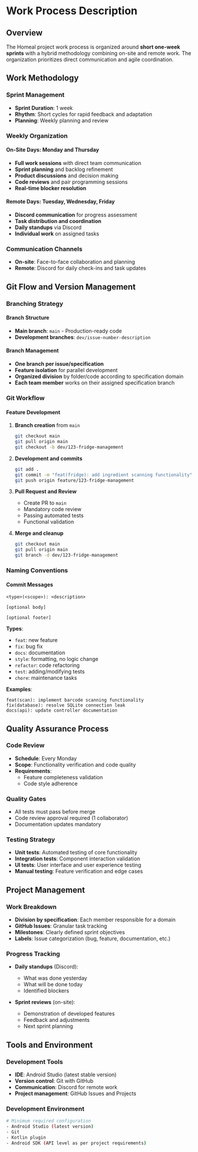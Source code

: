 # Work Process Description

## Overview

The Homeal project work process is organized around **short one-week sprints** with a hybrid methodology combining on-site and remote work. The organization prioritizes direct communication and agile coordination.

## Work Methodology

### Sprint Management
- **Sprint Duration**: 1 week
- **Rhythm**: Short cycles for rapid feedback and adaptation
- **Planning**: Weekly planning and review

### Weekly Organization

#### On-Site Days: Monday and Thursday
- **Full work sessions** with direct team communication
- **Sprint planning** and backlog refinement
- **Product discussions** and decision making
- **Code reviews** and pair programming sessions
- **Real-time blocker resolution**

#### Remote Days: Tuesday, Wednesday, Friday
- **Discord communication** for progress assessment
- **Task distribution and coordination**
- **Daily standups** via Discord
- **Individual work** on assigned tasks

### Communication Channels
- **On-site**: Face-to-face collaboration and planning
- **Remote**: Discord for daily check-ins and task updates

## Git Flow and Version Management

### Branching Strategy

#### Branch Structure
- **Main branch**: `main` - Production-ready code
- **Development branches**: `dev/issue-number-description`

#### Branch Management
- **One branch per issue/specification**
- **Feature isolation** for parallel development
- **Organized division** by folder/code according to specification domain
- **Each team member** works on their assigned specification branch

### Git Workflow

#### Feature Development
1. **Branch creation** from `main`
   ```bash
   git checkout main
   git pull origin main
   git checkout -b dev/123-fridge-management
   ```

2. **Development and commits**
   ```bash
   git add .
   git commit -m "feat(fridge): add ingredient scanning functionality"
   git push origin feature/123-fridge-management
   ```

3. **Pull Request and Review**
   - Create PR to `main`
   - Mandatory code review
   - Passing automated tests
   - Functional validation

4. **Merge and cleanup**
   ```bash
   git checkout main
   git pull origin main
   git branch -d dev/123-fridge-management
   ```

### Naming Conventions

#### Commit Messages
```
<type>(<scope>): <description>

[optional body]

[optional footer]
```

**Types**:
- `feat`: new feature
- `fix`: bug fix
- `docs`: documentation
- `style`: formatting, no logic change
- `refactor`: code refactoring
- `test`: adding/modifying tests
- `chore`: maintenance tasks

**Examples**:
```
feat(scan): implement barcode scanning functionality
fix(database): resolve SQLite connection leak
docs(api): update controller documentation
```

## Quality Assurance Process

### Code Review
- **Schedule**: Every Monday
- **Scope**: Functionality verification and code quality
- **Requirements**:
  - Feature completeness validation
  - Code style adherence

### Quality Gates
- All tests must pass before merge
- Code review approval required (1 collaborator)
- Documentation updates mandatory

### Testing Strategy
- **Unit tests**: Automated testing of core functionality
- **Integration tests**: Component interaction validation
- **UI tests**: User interface and user experience testing
- **Manual testing**: Feature verification and edge cases

## Project Management

### Work Breakdown
- **Division by specification**: Each member responsible for a domain
- **GitHub Issues**: Granular task tracking
- **Milestones**: Clearly defined sprint objectives
- **Labels**: Issue categorization (bug, feature, documentation, etc.)

### Progress Tracking
- **Daily standups** (Discord):
  - What was done yesterday
  - What will be done today
  - Identified blockers

- **Sprint reviews** (on-site):
  - Demonstration of developed features
  - Feedback and adjustments
  - Next sprint planning

## Tools and Environment

### Development Tools
- **IDE**: Android Studio (latest stable version)
- **Version control**: Git with GitHub
- **Communication**: Discord for remote work
- **Project management**: GitHub Issues and Projects

### Development Environment
```bash
# Minimum required configuration
- Android Studio (latest version)
- Git
- Kotlin plugin
- Android SDK (API level as per project requirements)
```